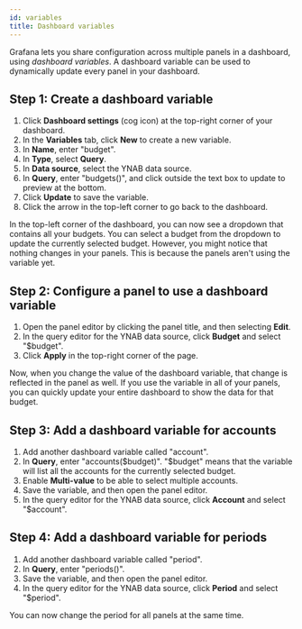 ```yaml
---
id: variables
title: Dashboard variables
---
```


Grafana lets you share configuration across multiple panels in a dashboard, using _dashboard variables_. A dashboard variable can be used to dynamically update every panel in your dashboard.

## Step 1: Create a dashboard variable

1. Click **Dashboard settings** (cog icon) at the top-right corner of your dashboard.
1. In the **Variables** tab, click **New** to create a new variable.
1. In **Name**, enter "budget".
1. In **Type**, select **Query**.
1. In **Data source**, select the YNAB data source.
1. In **Query**, enter "budgets()", and click outside the text box to update to preview at the bottom.
1. Click **Update** to save the variable.
1. Click the arrow in the top-left corner to go back to the dashboard.

In the top-left corner of the dashboard, you can now see a dropdown that contains all your budgets. You can select a budget from the dropdown to update the currently selected budget. However, you might notice that nothing changes in your panels. This is because the panels aren't using the variable yet.

## Step 2: Configure a panel to use a dashboard variable

1. Open the panel editor by clicking the panel title, and then selecting **Edit**.
1. In the query editor for the YNAB data source, click **Budget** and select "$budget".
1. Click **Apply** in the top-right corner of the page.

Now, when you change the value of the dashboard variable, that change is reflected in the panel as well. If you use the variable in all of your panels, you can quickly update your entire dashboard to show the data for that budget.

## Step 3: Add a dashboard variable for accounts

1. Add another dashboard variable called "account".
1. In **Query**, enter "accounts($budget)". "$budget" means that the variable will list all the accounts for the currently selected budget.
1. Enable **Multi-value** to be able to select multiple accounts.
1. Save the variable, and then open the panel editor.
1. In the query editor for the YNAB data source, click **Account** and select "$account".

## Step 4: Add a dashboard variable for periods

1. Add another dashboard variable called "period".
1. In **Query**, enter "periods()".
1. Save the variable, and then open the panel editor.
1. In the query editor for the YNAB data source, click **Period** and select "$period".

You can now change the period for all panels at the same time.

